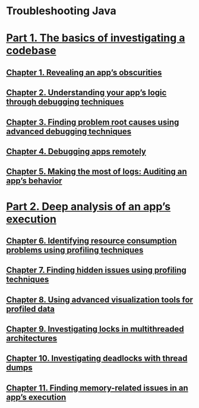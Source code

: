 # Troubleshooting Java

# [Part 1. The basics of investigating a codebase](https://livebook.manning.com/book/troubleshooting-java/part-1/)

## [Chapter 1. Revealing an app’s obscurities](https://livebook.manning.com/book/troubleshooting-java/chapter-1/)
## [Chapter 2. Understanding your app’s logic through debugging techniques](https://livebook.manning.com/book/troubleshooting-java/chapter-2/)
## [Chapter 3. Finding problem root causes using advanced debugging techniques](https://livebook.manning.com/book/troubleshooting-java/chapter-3/)
## [Chapter 4. Debugging apps remotely](https://livebook.manning.com/book/troubleshooting-java/chapter-4/)
## [Chapter 5. Making the most of logs: Auditing an app’s behavior](https://livebook.manning.com/book/troubleshooting-java/chapter-5/)


# [Part 2. Deep analysis of an app’s execution](https://livebook.manning.com/book/troubleshooting-java/part-2/)
## [Chapter 6. Identifying resource consumption problems using profiling techniques](https://livebook.manning.com/book/troubleshooting-java/chapter-6/)
## [Chapter 7. Finding hidden issues using profiling techniques](https://livebook.manning.com/book/troubleshooting-java/chapter-7/)
## [Chapter 8. Using advanced visualization tools for profiled data](https://livebook.manning.com/book/troubleshooting-java/chapter-8/)
## [Chapter 9. Investigating locks in multithreaded architectures](https://livebook.manning.com/book/troubleshooting-java/chapter-9/)
## [Chapter 10. Investigating deadlocks with thread dumps](https://livebook.manning.com/book/troubleshooting-java/chapter-10/)
## [Chapter 11. Finding memory-related issues in an app’s execution](https://livebook.manning.com/book/troubleshooting-java/chapter-11/)